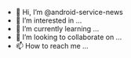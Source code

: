 - 👋 Hi, I’m @android-service-news
- 👀 I’m interested in ...
- 🌱 I’m currently learning ...
- 💞️ I’m looking to collaborate on ...
- 📫 How to reach me ...

<!---
android-service-news/android-service-news is a ✨ special ✨ repository because its `README.md` (this file) appears on your GitHub profile.
You can click the Preview link to take a look at your changes.
--->
